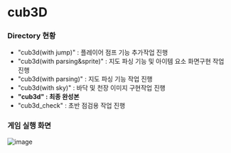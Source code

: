 # cub3D

### Directory 현황

 - "cub3d(with jump)" : 플레이어 점프 기능 추가작업 진행
 - "cub3d(with parsing&sprite)" : 지도 파싱 기능 및 아이템 요소 화면구현 작업 진행
 - "cub3d(with parsing)" : 지도 파싱 기능 작업 진행
 - "cub3d(with sky)" : 바닥 및 천장 이미지 구현작업 진행
 - **"cub3d" : 최종 완성본**
 - "cub3d_check" : 초반 점검용 작업 진행

### 게임 실행 화면
![image](https://user-images.githubusercontent.com/76440511/163714350-7b0b93e5-7767-44a9-a611-3e0353e02db6.png)
